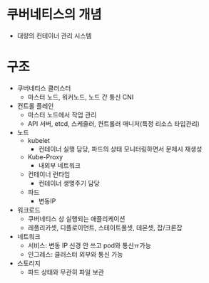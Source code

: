 # 쿠버네티스의 개념
- 대량의 컨테이너 관리 시스템

# 구조
- 쿠버네티스 클러스터
  - 마스터 노드, 워커노드, 노드 간 통신 CNI
- 컨트롤 플레인
  - 마스터 노드에서 작업 관리
  - API 서버, etcd, 스케줄러, 컨트롤러 매니저(특정 리소스 타입관리)
- 노드
  - kubelet
    - 컨테이너 실행 담당, 파드의 상태 모니터링하면서 문제시 재생성
  - Kube-Proxy
    - 내외부 네트워크
  - 컨테이너 런타임
    - 컨테이너 생명주기 담당
  - 파드
    - 변동IP   
- 워크로드
  - 쿠버네티스 상 실행되는 애플리케이션
  - 레플리카셋, 디플로이먼트, 스테이트풀셋, 데몬셋, 잡/크론잡
- 네트워크
  - 서비스: 변동 IP 신경 안 쓰고 pod와 통신ㅠ가능
  - 인그레스: 클러스터 외부와 통신 가능
- 스토리지
  - 파드 상태와 무관히 파일 보관 
